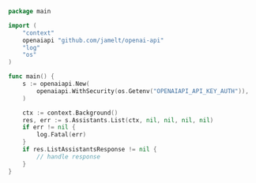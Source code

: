 <!-- Start SDK Example Usage [usage] -->
```go
package main

import (
	"context"
	openaiapi "github.com/jamelt/openai-api"
	"log"
	"os"
)

func main() {
	s := openaiapi.New(
		openaiapi.WithSecurity(os.Getenv("OPENAIAPI_API_KEY_AUTH")),
	)

	ctx := context.Background()
	res, err := s.Assistants.List(ctx, nil, nil, nil, nil)
	if err != nil {
		log.Fatal(err)
	}
	if res.ListAssistantsResponse != nil {
		// handle response
	}
}

```
<!-- End SDK Example Usage [usage] -->
